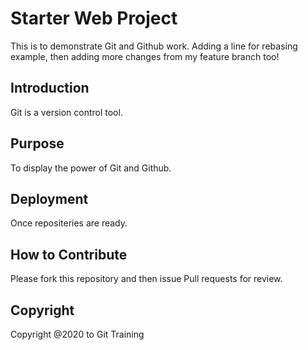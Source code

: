 # Starter Web Project
   This is to demonstrate Git and Github work. Adding a line for rebasing example, then adding more changes from my feature branch too!

## Introduction
   Git is a version control tool.

## Purpose
   To display the power of Git and Github.

## Deployment
   Once repositeries are ready.

## How to Contribute
   Please fork this repository and then issue Pull requests for review.

## Copyright
   Copyright @2020 to Git Training